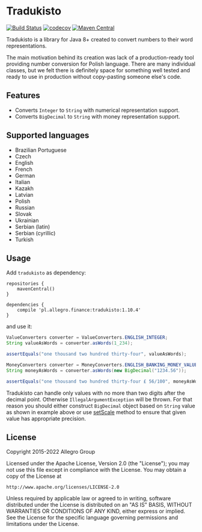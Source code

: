 Tradukisto
==========

[![Build Status](https://travis-ci.org/allegro/tradukisto.svg?branch=master)](https://travis-ci.org/allegro/tradukisto)
[![codecov](https://codecov.io/gh/allegro/tradukisto/branch/master/graph/badge.svg?token=YO4NcWxDCI)](https://codecov.io/gh/allegro/tradukisto)
[![Maven Central](https://maven-badges.herokuapp.com/maven-central/pl.allegro.finance/tradukisto/badge.svg?style=flat)](https://maven-badges.herokuapp.com/maven-central/pl.allegro.finance/tradukisto)

Tradukisto is a library for Java 8+ created to convert numbers to their word representations.

The main motivation behind its creation was lack of a production-ready tool providing number conversion for
Polish language. There are many individual classes, but we felt there is definitely space for something well tested and
ready to use in production without copy-pasting someone else's code.

Features
--------

* Converts `Integer` to `String` with numerical representation support.
* Converts `BigDecimal` to `String` with money representation support.

Supported languages
-------------------

* Brazilian Portuguese
* Czech
* English
* French
* German
* Italian
* Kazakh
* Latvian
* Polish
* Russian
* Slovak
* Ukrainian
* Serbian (latin)
* Serbian (cyrillic)
* Turkish

Usage
-----

Add `tradukisto` as dependency:

```
repositories {
    mavenCentral()
}

dependencies {
    compile 'pl.allegro.finance:tradukisto:1.10.4'
}
```

and use it:

```java
ValueConverters converter = ValueConverters.ENGLISH_INTEGER;
String valueAsWords = converter.asWords(1_234);

assertEquals("one thousand two hundred thirty-four", valueAsWords);
```

```java
MoneyConverters converter = MoneyConverters.ENGLISH_BANKING_MONEY_VALUE;
String moneyAsWords = converter.asWords(new BigDecimal("1234.56"));

assertEquals("one thousand two hundred thirty-four £ 56/100", moneyAsWords);
```

Tradukisto can handle only values with no more than two digits after the decimal point. Otherwise
`IllegalArgumentException` will be thrown. For that reason you should either construct `BigDecimal` object based on `String`
value as shown in example above or use [setScale](http://docs.oracle.com/javase/7/docs/api/java/math/BigDecimal.html#setScale(int,%20java.math.RoundingMode))
method to ensure that given value has appropriate precision.

License
-------

Copyright 2015-2022 Allegro Group

Licensed under the Apache License, Version 2.0 (the "License");
you may not use this file except in compliance with the License.
You may obtain a copy of the License at

    http://www.apache.org/licenses/LICENSE-2.0

Unless required by applicable law or agreed to in writing, software
distributed under the License is distributed on an "AS IS" BASIS,
WITHOUT WARRANTIES OR CONDITIONS OF ANY KIND, either express or implied.
See the License for the specific language governing permissions and
limitations under the License.
